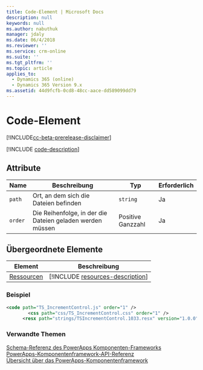 ```yaml
---
title: Code-Element | Microsoft Docs
description: null
keywords: null
ms.author: nabuthuk
manager: jdaly
ms.date: 06/4/2018
ms.reviewer: ''
ms.service: crm-online
ms.suite: ''
ms.tgt_pltfrm: ''
ms.topic: article
applies_to:
  - Dynamics 365 (online)
  - Dynamics 365 Version 9.x
ms.assetid: 44d9fcfb-0cd8-48cc-aace-dd589099dd79
---
```


# <a name="code-element"></a>Code-Element

[!INCLUDE[cc-beta-prerelease-disclaimer](../../../includes/cc-beta-prerelease-disclaimer.md)]

[!INCLUDE [code-description](includes/code-description.md)]

## <a name="attributes"></a>Attribute

|Name|Beschreibung|Typ|Erforderlich|
|--|--|--|--|
|`path`|Ort, an dem sich die Dateien befinden|`string`|Ja|
|`order`|Die Reihenfolge, in der die Dateien geladen werden müssen|Positive Ganzzahl|Ja|

## <a name="parent-elements"></a>Übergeordnete Elemente

|Element|Beschreibung|
|--|--|
|[Ressourcen](resources.md)|[!INCLUDE [resources-description](includes/resources-description.md)]|

### <a name="example"></a>Beispiel

```XML
<code path="TS_IncrementControl.js" order="1" />
        <css path="css/TS_IncrementControl.css" order="1" />
      <resx path="strings/TSIncrementControl.1033.resx" version="1.0.0" />
```

### <a name="related-topics"></a>Verwandte Themen

[Schema-Referenz des PowerApps Komponenten-Frameworks](index.md)<br/>
[PowerApps-Komponentenframework-API-Referenz](../reference/index.md)<br/>
[Übersicht über das PowerApps-Komponentenframework](../overview.md)